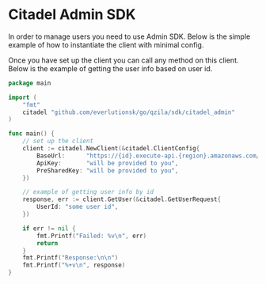 # Citadel Admin SDK

In order to manage users you need to use Admin SDK. Below is the simple example of how to instantiate the client with minimal config.

Once you have set up the client you can call any method on this client. Below is the example of getting the user info based on user id.

```go
package main

import (
	"fmt"
	citadel "github.com/everlutionsk/go/qzila/sdk/citadel_admin"
)

func main() {
	// set up the client
	client := citadel.NewClient(&citadel.ClientConfig{
		BaseUrl:      "https://{id}.execute-api.{region}.amazonaws.com/{stage}/admin/v1",
		ApiKey:       "will be provided to you",
		PreSharedKey: "will be provided to you",
	})

    // example of getting user info by id
	response, err := client.GetUser(&citadel.GetUserRequest{
		UserId: "some user id",
	})

	if err != nil {
		fmt.Printf("Failed: %v\n", err)
		return
	}
	fmt.Printf("Response:\n\n")
	fmt.Printf("%+v\n", response)
}
```
